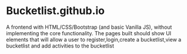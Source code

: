 # Bucketlist.github.io
A frontend with HTML/CSS/Bootstrap (and basic Vanilla JS), without implementing the core functionality. The pages built should show UI elements that will allow a user to register,login,create a bucketlist,view a bucketlist and add activities to the bucketlist

